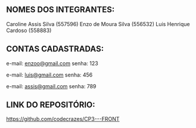 ## NOMES DOS INTEGRANTES:

 Caroline Assis Silva (557596)
 Enzo de Moura Silva (556532)
 Luis Henrique Cardoso (558883)

## CONTAS CADASTRADAS:

 e-mail: enzoo@gmail.com
 senha: 123

 e-mail: luis@gmail.com
 senha: 456

 e-mail: assis@gmail.com
 senha: 789

## LINK DO REPOSITÓRIO:

https://github.com/codecrazes/CP3---FRONT

